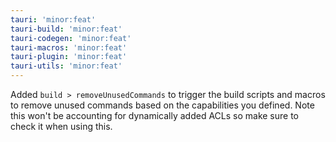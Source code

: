 ```yaml
---
tauri: 'minor:feat'
tauri-build: 'minor:feat'
tauri-codegen: 'minor:feat'
tauri-macros: 'minor:feat'
tauri-plugin: 'minor:feat'
tauri-utils: 'minor:feat'
---
```


Added `build > removeUnusedCommands` to trigger the build scripts and macros to remove unused commands based on the capabilities you defined. Note this won't be accounting for dynamically added ACLs so make sure to check it when using this.
